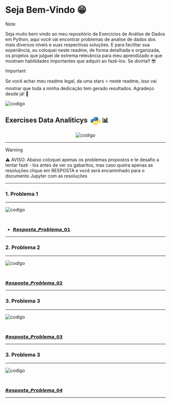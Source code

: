 # Seja Bem-Vindo 😁


> [!NOTE]
> Seja muito bem vindo ao meu repositório de Exercicios de Análise de Dados em Python, aqui você vai encontrar problemas de analise de dados dos mais diversos níveis e suas respectivas soluções. E para facilitar sua experiência, eu coloquei neste readme, 
>  de forma detalhada e organizada, os projetos que julguei de extrema relevância para meu aprendizado e que mostram habilidades importantes que adquiri ao fazê-los. Se divirta!! 😎

>[!IMPORTANT]
> Se você achar meu readme legal, da uma stars ⭐ neste readme, isso vai mostrar que toda a minha dedicação tem gerado resultados. Agradeço desde já! 🤝

<img src="https://github.com/user-attachments/assets/16a79a0e-238e-403f-b7e0-84c770e0d202" alt = "codigo" width="1200" height="200">


## Exercises Data Analiticys <img align="center" alt="Python" height="30" width="40" src="https://raw.githubusercontent.com/devicons/devicon/master/icons/python/python-original.svg">📊

<div align='center'>


<img src="https://github.com/user-attachments/assets/cd517ad1-27d5-457d-adc5-3825a80f3528" alt = "codigo" width="1200" height="350">

</div>

___

> [!WARNING]
>⚠️ AVISO: Abaixo coloquei apenas os problemas propostos e te desafio a tentar fazê - los antes de ver os gabaritos, mas caso queira apenas as resoluções clique em RESPOSTA e você será encaminhado para o documento Jupyter com as resoluções &nbsp;


___

### 1. Problema 1

---

<img src="https://github.com/user-attachments/assets/3348386c-66d3-492e-9284-b93780d43944" alt = "codigo" width="900" height="500" >


&nbsp;
 

* <a href="https://github.com/johnerik63/Exercises_Data_Analiticys/blob/main/Problema_01/Problema_01.ipynb">𝙍𝙚𝙨𝙥𝙤𝙨𝙩𝙖_𝙋𝙧𝙤𝙗𝙡𝙚𝙢𝙖_𝟬𝟭</a>

---

### 2. Problema 2

---

<img src="https://github.com/user-attachments/assets/7c526b02-9011-465f-9530-7ae3e9635f31" alt = "codigo" width="900" height="500" >


&nbsp;&nbsp; 

<a href="https://github.com/johnerik63/Exercises_Data_Analiticys/blob/main/Problema_02/Problema_02.ipynb">𝙍𝙚𝙨𝙥𝙤𝙨𝙩𝙖_𝙋𝙧𝙤𝙗𝙡𝙚𝙢𝙖_𝟬𝟮</a>

---

### 3. Problema 3

---

<img src="https://github.com/user-attachments/assets/5c560957-8e45-4f49-95fd-f5801589c131" alt = "codigo" width="900" height="500" >


&nbsp;&nbsp; 

<a href="https://github.com/johnerik63/Exercises_Data_Analiticys/blob/main/Problema_03/Problema_03.ipynb">𝙍𝙚𝙨𝙥𝙤𝙨𝙩𝙖_𝙋𝙧𝙤𝙗𝙡𝙚𝙢𝙖_𝟬𝟯</a>

---

### 3. Problema 3

---

<img src="https://github.com/user-attachments/assets/58db774a-e42f-4e3e-b7e9-e81ae6428936" alt = "codigo" width="900" height="500" >


&nbsp;&nbsp; 

<a href="https://github.com/johnerik63/Exercises_Data_Analiticys/blob/main/Problema_04/Problema_04.ipynb">𝙍𝙚𝙨𝙥𝙤𝙨𝙩𝙖_𝙋𝙧𝙤𝙗𝙡𝙚𝙢𝙖_𝟬𝟰</a>

---


</div>

